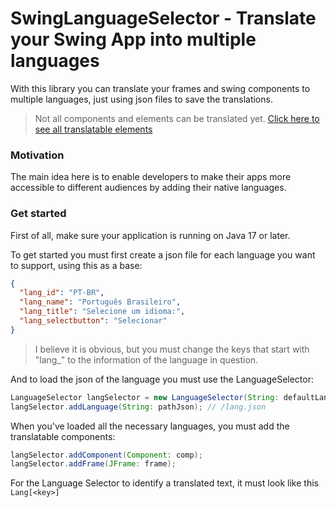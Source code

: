 # SwingLanguageSelector - Translate your Swing App into multiple languages
With this library you can translate your frames and swing components to multiple languages, just using json files to save the translations.

> Not all components and elements can be translated yet. [Click here to see all translatable elements](https://github.com/SrBalbucio/SwingLanguageSelector/wiki/Translatable-Components)

### Motivation
The main idea here is to enable developers to make their apps more accessible to different audiences by adding their native languages.

### Get started
First of all, make sure your application is running on Java 17 or later.

To get started you must first create a json file for each language you want to support, using this as a base:

```json
{
  "lang_id": "PT-BR",
  "lang_name": "Português Brasileiro",
  "lang_title": "Selecione um idioma:",
  "lang_selectbutton": "Selecionar"
}
```
> I believe it is obvious, but you must change the keys that start with "lang_" to the information of the language in question.

And to load the json of the language you must use the LanguageSelector:
```java
LanguageSelector langSelector = new LanguageSelector(String: defaultLanguageID);
langSelector.addLanguage(String: pathJson); // /lang.json
```
When you've loaded all the necessary languages, you must add the translatable components:
```java
langSelector.addComponent(Component: comp);
langSelector.addFrame(JFrame: frame);
```
For the Language Selector to identify a translated text, it must look like this ```Lang[<key>]```